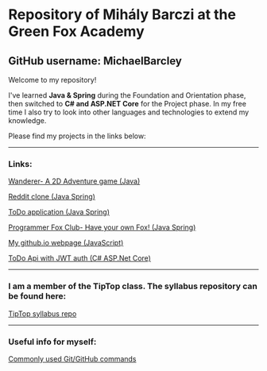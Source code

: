 ﻿# Repository of Mihály Barczi at the Green Fox Academy
## GitHub username: MichaelBarcley

Welcome to my repository!

I've learned **Java & Spring** during the Foundation and Orientation phase, then switched to **C# and ASP.NET Core** for the Project phase.
In my free time I also try to look into other languages and technologies to extend my knowledge.

Please find my projects in the links below:

---

### Links:  
[Wanderer- A 2D Adventure game (Java)](https://github.com/MichaelBarcley/wanderer-java) 

[Reddit clone (Java Spring)](https://github.com/green-fox-academy/MichaelBarcley/tree/master/Java/week-09/day-4)

[ToDo application (Java Spring)](https://github.com/green-fox-academy/MichaelBarcley/tree/master/Java/week-09/day-1/sqldemo)

[Programmer Fox Club- Have your own Fox! (Java Spring)](https://github.com/green-fox-academy/MichaelBarcley/tree/master/Java/week-08/day-5)

[My github.io webpage (JavaScript)](https://michaelbarcley.github.io/)

[ToDo Api with JWT auth (C# ASP.Net Core)](https://github.com/green-fox-academy/MichaelBarcley/tree/master/mypractice-C%23/TodoApi)

---

### I am a member of the TipTop class. The syllabus repository can be found here:  
[TipTop syllabus repo](https://github.com/green-fox-academy/tiptop-syllabus)  

---

### Useful info for myself:  
[Commonly used Git/GitHub commands](https://github.com/green-fox-academy/MichaelBarcley/blob/master/GitHub.md)  
